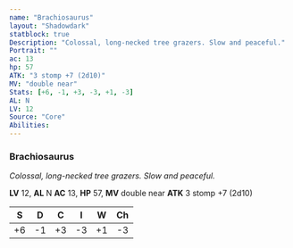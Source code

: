 ```yaml
---
name: "Brachiosaurus"
layout: "Shadowdark"
statblock: true
Description: "Colossal, long-necked tree grazers. Slow and peaceful."
Portrait: ""
ac: 13
hp: 57
ATK: "3 stomp +7 (2d10)"
MV: "double near"
Stats: [+6, -1, +3, -3, +1, -3]
AL: N
LV: 12
Source: "Core"
Abilities:
---
```


### Brachiosaurus

_Colossal, long-necked tree grazers. Slow and peaceful._

**LV** 12, **AL** N
**AC** 13, **HP** 57, **MV** double near
**ATK** 3 stomp +7 (2d10)

|  S  |  D  |  C  |  I  |  W  |  Ch  |
|:---:|:---:|:---:|:---:|:---:|:----:|
| +6 | -1 | +3 | -3 | +1 | -3 |


